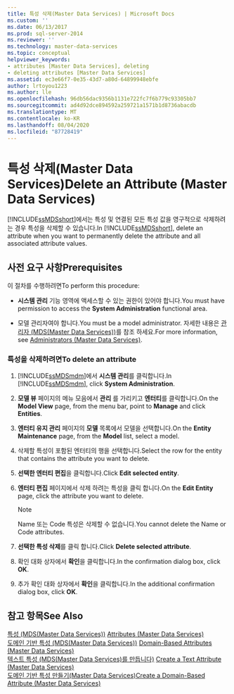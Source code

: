 ```yaml
---
title: 특성 삭제(Master Data Services) | Microsoft Docs
ms.custom: ''
ms.date: 06/13/2017
ms.prod: sql-server-2014
ms.reviewer: ''
ms.technology: master-data-services
ms.topic: conceptual
helpviewer_keywords:
- attributes [Master Data Services], deleting
- deleting attributes [Master Data Services]
ms.assetid: ec3e66f7-0e35-43d7-a80d-64899948ebfe
author: lrtoyou1223
ms.author: lle
ms.openlocfilehash: 96db56dac9356b1131e722fc7f6b779c93305bb7
ms.sourcegitcommit: ad4d92dce894592a259721a1571b1d8736abacdb
ms.translationtype: MT
ms.contentlocale: ko-KR
ms.lasthandoff: 08/04/2020
ms.locfileid: "87728419"
---
```

# <a name="delete-an-attribute-master-data-services"></a><span data-ttu-id="a66e5-102">특성 삭제(Master Data Services)</span><span class="sxs-lookup"><span data-stu-id="a66e5-102">Delete an Attribute (Master Data Services)</span></span>
  <span data-ttu-id="a66e5-103">[!INCLUDE[ssMDSshort](../includes/ssmdsshort-md.md)]에서는 특성 및 연결된 모든 특성 값을 영구적으로 삭제하려는 경우 특성을 삭제할 수 있습니다.</span><span class="sxs-lookup"><span data-stu-id="a66e5-103">In [!INCLUDE[ssMDSshort](../includes/ssmdsshort-md.md)], delete an attribute when you want to permanently delete the attribute and all associated attribute values.</span></span>  
  
## <a name="prerequisites"></a><span data-ttu-id="a66e5-104">사전 요구 사항</span><span class="sxs-lookup"><span data-stu-id="a66e5-104">Prerequisites</span></span>  
 <span data-ttu-id="a66e5-105">이 절차를 수행하려면</span><span class="sxs-lookup"><span data-stu-id="a66e5-105">To perform this procedure:</span></span>  
  
-   <span data-ttu-id="a66e5-106">**시스템 관리** 기능 영역에 액세스할 수 있는 권한이 있어야 합니다.</span><span class="sxs-lookup"><span data-stu-id="a66e5-106">You must have permission to access the **System Administration** functional area.</span></span>  
  
-   <span data-ttu-id="a66e5-107">모델 관리자여야 합니다.</span><span class="sxs-lookup"><span data-stu-id="a66e5-107">You must be a model administrator.</span></span> <span data-ttu-id="a66e5-108">자세한 내용은 [관리자 &#40;MDS(Master Data Services)&#41;](administrators-master-data-services.md)를 참조 하세요.</span><span class="sxs-lookup"><span data-stu-id="a66e5-108">For more information, see [Administrators &#40;Master Data Services&#41;](administrators-master-data-services.md).</span></span>  
  
### <a name="to-delete-an-attribute"></a><span data-ttu-id="a66e5-109">특성을 삭제하려면</span><span class="sxs-lookup"><span data-stu-id="a66e5-109">To delete an attribute</span></span>  
  
1.  <span data-ttu-id="a66e5-110">[!INCLUDE[ssMDSmdm](../includes/ssmdsmdm-md.md)]에서 **시스템 관리**를 클릭합니다.</span><span class="sxs-lookup"><span data-stu-id="a66e5-110">In [!INCLUDE[ssMDSmdm](../includes/ssmdsmdm-md.md)], click **System Administration**.</span></span>  
  
2.  <span data-ttu-id="a66e5-111">**모델 뷰** 페이지의 메뉴 모음에서 **관리** 를 가리키고 **엔터티**를 클릭합니다.</span><span class="sxs-lookup"><span data-stu-id="a66e5-111">On the **Model View** page, from the menu bar, point to **Manage** and click **Entities**.</span></span>  
  
3.  <span data-ttu-id="a66e5-112">**엔터티 유지 관리** 페이지의 **모델** 목록에서 모델을 선택합니다.</span><span class="sxs-lookup"><span data-stu-id="a66e5-112">On the **Entity Maintenance** page, from the **Model** list, select a model.</span></span>  
  
4.  <span data-ttu-id="a66e5-113">삭제할 특성이 포함된 엔터티의 행을 선택합니다.</span><span class="sxs-lookup"><span data-stu-id="a66e5-113">Select the row for the entity that contains the attribute you want to delete.</span></span>  
  
5.  <span data-ttu-id="a66e5-114">**선택한 엔터티 편집**을 클릭합니다.</span><span class="sxs-lookup"><span data-stu-id="a66e5-114">Click **Edit selected entity**.</span></span>  
  
6.  <span data-ttu-id="a66e5-115">**엔터티 편집** 페이지에서 삭제 하려는 특성을 클릭 합니다.</span><span class="sxs-lookup"><span data-stu-id="a66e5-115">On the **Edit Entity** page, click the attribute you want to delete.</span></span>  
  
    > [!NOTE]  
    >  <span data-ttu-id="a66e5-116">Name 또는 Code 특성은 삭제할 수 없습니다.</span><span class="sxs-lookup"><span data-stu-id="a66e5-116">You cannot delete the Name or Code attributes.</span></span>  
  
7.  <span data-ttu-id="a66e5-117">**선택한 특성 삭제**를 클릭 합니다.</span><span class="sxs-lookup"><span data-stu-id="a66e5-117">Click **Delete selected attribute**.</span></span>  
  
8.  <span data-ttu-id="a66e5-118">확인 대화 상자에서 **확인**을 클릭합니다.</span><span class="sxs-lookup"><span data-stu-id="a66e5-118">In the confirmation dialog box, click **OK**.</span></span>  
  
9. <span data-ttu-id="a66e5-119">추가 확인 대화 상자에서 **확인**을 클릭합니다.</span><span class="sxs-lookup"><span data-stu-id="a66e5-119">In the additional confirmation dialog box, click **OK**.</span></span>  
  
## <a name="see-also"></a><span data-ttu-id="a66e5-120">참고 항목</span><span class="sxs-lookup"><span data-stu-id="a66e5-120">See Also</span></span>  
 <span data-ttu-id="a66e5-121">[특성 &#40;MDS(Master Data Services)&#41;](../../2014/master-data-services/attributes-master-data-services.md) </span><span class="sxs-lookup"><span data-stu-id="a66e5-121">[Attributes &#40;Master Data Services&#41;](../../2014/master-data-services/attributes-master-data-services.md) </span></span>  
 <span data-ttu-id="a66e5-122">[도메인 기반 특성 &#40;MDS(Master Data Services)&#41;](../../2014/master-data-services/domain-based-attributes-master-data-services.md) </span><span class="sxs-lookup"><span data-stu-id="a66e5-122">[Domain-Based Attributes &#40;Master Data Services&#41;](../../2014/master-data-services/domain-based-attributes-master-data-services.md) </span></span>  
 <span data-ttu-id="a66e5-123">[텍스트 특성 &#40;MDS(Master Data Services)를 만듭니다&#41;](../../2014/master-data-services/create-a-text-attribute-master-data-services.md) </span><span class="sxs-lookup"><span data-stu-id="a66e5-123">[Create a Text Attribute &#40;Master Data Services&#41;](../../2014/master-data-services/create-a-text-attribute-master-data-services.md) </span></span>  
 [<span data-ttu-id="a66e5-124">도메인 기반 특성 만들기&#40;Master Data Services&#41;</span><span class="sxs-lookup"><span data-stu-id="a66e5-124">Create a Domain-Based Attribute &#40;Master Data Services&#41;</span></span>](../../2014/master-data-services/create-a-domain-based-attribute-master-data-services.md)  
  
  
